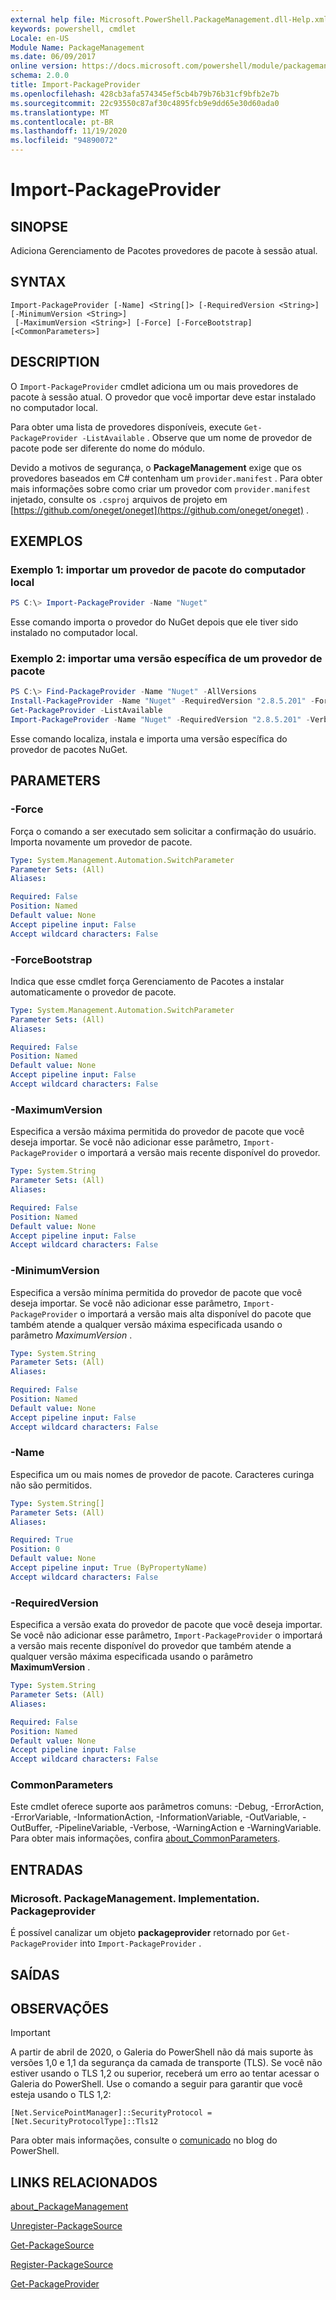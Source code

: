 ```yaml
---
external help file: Microsoft.PowerShell.PackageManagement.dll-Help.xml
keywords: powershell, cmdlet
Locale: en-US
Module Name: PackageManagement
ms.date: 06/09/2017
online version: https://docs.microsoft.com/powershell/module/packagemanagement/import-packageprovider?view=powershell-7.1&WT.mc_id=ps-gethelp
schema: 2.0.0
title: Import-PackageProvider
ms.openlocfilehash: 428cb3afa574345ef5cb4b79b76b31cf9bfb2e7b
ms.sourcegitcommit: 22c93550c87af30c4895fcb9e9dd65e30d60ada0
ms.translationtype: MT
ms.contentlocale: pt-BR
ms.lasthandoff: 11/19/2020
ms.locfileid: "94890072"
---
```

# Import-PackageProvider

## SINOPSE
Adiciona Gerenciamento de Pacotes provedores de pacote à sessão atual.

## SYNTAX

```
Import-PackageProvider [-Name] <String[]> [-RequiredVersion <String>] [-MinimumVersion <String>]
 [-MaximumVersion <String>] [-Force] [-ForceBootstrap] [<CommonParameters>]
```

## DESCRIPTION

O `Import-PackageProvider` cmdlet adiciona um ou mais provedores de pacote à sessão atual.
O provedor que você importar deve estar instalado no computador local.

Para obter uma lista de provedores disponíveis, execute `Get-PackageProvider -ListAvailable` .
Observe que um nome de provedor de pacote pode ser diferente do nome do módulo.

Devido a motivos de segurança, o **PackageManagement** exige que os provedores baseados em C# contenham um `provider.manifest` . Para obter mais informações sobre como criar um provedor com `provider.manifest` injetado, consulte os `.csproj` arquivos de projeto em [https://github.com/oneget/oneget](https://github.com/oneget/oneget) .

## EXEMPLOS

### Exemplo 1: importar um provedor de pacote do computador local

```powershell
PS C:\> Import-PackageProvider -Name "Nuget"
```

Esse comando importa o provedor do NuGet depois que ele tiver sido instalado no computador local.

### Exemplo 2: importar uma versão específica de um provedor de pacote

```powershell
PS C:\> Find-PackageProvider -Name "Nuget" -AllVersions
Install-PackageProvider -Name "Nuget" -RequiredVersion "2.8.5.201" -Force
Get-PackageProvider -ListAvailable
Import-PackageProvider -Name "Nuget" -RequiredVersion "2.8.5.201" -Verbose
```

Esse comando localiza, instala e importa uma versão específica do provedor de pacotes NuGet.

## PARAMETERS

### -Force

Força o comando a ser executado sem solicitar a confirmação do usuário.
Importa novamente um provedor de pacote.

```yaml
Type: System.Management.Automation.SwitchParameter
Parameter Sets: (All)
Aliases:

Required: False
Position: Named
Default value: None
Accept pipeline input: False
Accept wildcard characters: False
```

### -ForceBootstrap

Indica que esse cmdlet força Gerenciamento de Pacotes a instalar automaticamente o provedor de pacote.

```yaml
Type: System.Management.Automation.SwitchParameter
Parameter Sets: (All)
Aliases:

Required: False
Position: Named
Default value: None
Accept pipeline input: False
Accept wildcard characters: False
```

### -MaximumVersion

Especifica a versão máxima permitida do provedor de pacote que você deseja importar. Se você não adicionar esse parâmetro, `Import-PackageProvider` o importará a versão mais recente disponível do provedor.

```yaml
Type: System.String
Parameter Sets: (All)
Aliases:

Required: False
Position: Named
Default value: None
Accept pipeline input: False
Accept wildcard characters: False
```

### -MinimumVersion

Especifica a versão mínima permitida do provedor de pacote que você deseja importar. Se você não adicionar esse parâmetro, `Import-PackageProvider` o importará a versão mais alta disponível do pacote que também atende a qualquer versão máxima especificada usando o parâmetro *MaximumVersion* .

```yaml
Type: System.String
Parameter Sets: (All)
Aliases:

Required: False
Position: Named
Default value: None
Accept pipeline input: False
Accept wildcard characters: False
```

### -Name

Especifica um ou mais nomes de provedor de pacote. Caracteres curinga não são permitidos.

```yaml
Type: System.String[]
Parameter Sets: (All)
Aliases:

Required: True
Position: 0
Default value: None
Accept pipeline input: True (ByPropertyName)
Accept wildcard characters: False
```

### -RequiredVersion

Especifica a versão exata do provedor de pacote que você deseja importar. Se você não adicionar esse parâmetro, `Import-PackageProvider` o importará a versão mais recente disponível do provedor que também atende a qualquer versão máxima especificada usando o parâmetro **MaximumVersion** .

```yaml
Type: System.String
Parameter Sets: (All)
Aliases:

Required: False
Position: Named
Default value: None
Accept pipeline input: False
Accept wildcard characters: False
```

### CommonParameters

Este cmdlet oferece suporte aos parâmetros comuns: -Debug, -ErrorAction, -ErrorVariable, -InformationAction, -InformationVariable, -OutVariable, -OutBuffer, -PipelineVariable, -Verbose, -WarningAction e -WarningVariable. Para obter mais informações, confira [about_CommonParameters](https://go.microsoft.com/fwlink/?LinkID=113216).

## ENTRADAS

### Microsoft. PackageManagement. Implementation. Packageprovider

É possível canalizar um objeto **packageprovider** retornado por `Get-PackageProvider` into `Import-PackageProvider` .

## SAÍDAS

## OBSERVAÇÕES

> [!IMPORTANT]
> A partir de abril de 2020, o Galeria do PowerShell não dá mais suporte às versões 1,0 e 1,1 da segurança da camada de transporte (TLS). Se você não estiver usando o TLS 1,2 ou superior, receberá um erro ao tentar acessar o Galeria do PowerShell. Use o comando a seguir para garantir que você esteja usando o TLS 1,2:
>
> `[Net.ServicePointManager]::SecurityProtocol = [Net.SecurityProtocolType]::Tls12`
>
> Para obter mais informações, consulte o [comunicado](https://devblogs.microsoft.com/powershell/powershell-gallery-tls-support/) no blog do PowerShell.

## LINKS RELACIONADOS

[about_PackageManagement](../Microsoft.PowerShell.Core/About/about_PackageManagement.md)

[Unregister-PackageSource](Unregister-PackageSource.md)

[Get-PackageSource](Get-PackageSource.md)

[Register-PackageSource](Register-PackageSource.md)

[Get-PackageProvider](Get-PackageProvider.md)
